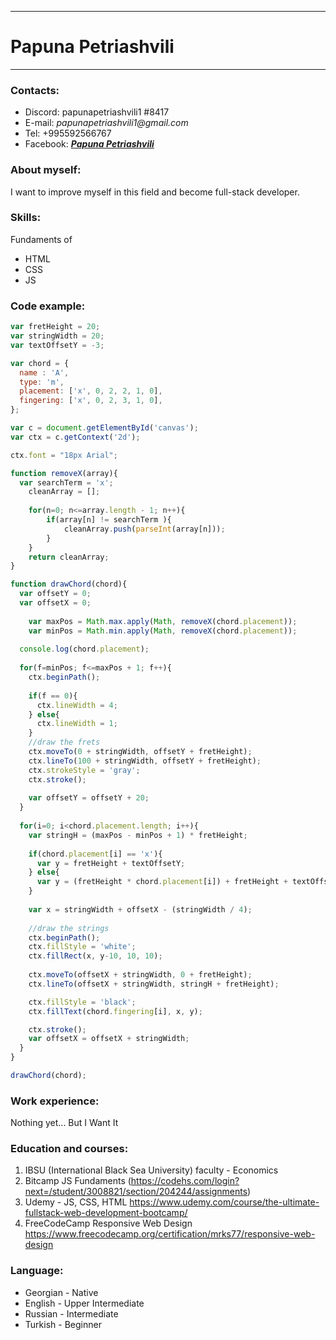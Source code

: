 ----------
# Papuna Petriashvili
----------
### Contacts:
- Discord: papunapetriashvili1 #8417
- E-mail: _papunapetriashvili1@gmail.com_
- Tel: +995592566767
- Facebook: _**[Papuna Petriashvili](https://www.facebook.com/papunapetriashvili20/)**_

### About myself:
I want to improve myself in this field and become full-stack developer.

### Skills:
Fundaments of
   - HTML
   - CSS
   - JS

### Code example:
``` javascript
var fretHeight = 20;
var stringWidth = 20;
var textOffsetY = -3;

var chord = {
  name : 'A',
  type: 'm',
  placement: ['x', 0, 2, 2, 1, 0],
  fingering: ['x', 0, 2, 3, 1, 0],
};

var c = document.getElementById('canvas');
var ctx = c.getContext('2d');

ctx.font = "18px Arial";

function removeX(array){
  var searchTerm = 'x';
	cleanArray = [];
  
	for(n=0; n<=array.length - 1; n++){
		if(array[n] != searchTerm ){
			cleanArray.push(parseInt(array[n]));
		}
	}
	return cleanArray;
}

function drawChord(chord){
  var offsetY = 0;
  var offsetX = 0;
  
	var maxPos = Math.max.apply(Math, removeX(chord.placement));
	var minPos = Math.min.apply(Math, removeX(chord.placement));
  
  console.log(chord.placement);
  
  for(f=minPos; f<=maxPos + 1; f++){
    ctx.beginPath();
    
    if(f == 0){
      ctx.lineWidth = 4;
    } else{
      ctx.lineWidth = 1;
    }
    //draw the frets
    ctx.moveTo(0 + stringWidth, offsetY + fretHeight);
    ctx.lineTo(100 + stringWidth, offsetY + fretHeight);
    ctx.strokeStyle = 'gray';
    ctx.stroke();
    
    var offsetY = offsetY + 20;
  }
  
  for(i=0; i<chord.placement.length; i++){    
    var stringH = (maxPos - minPos + 1) * fretHeight;
    
    if(chord.placement[i] == 'x'){
      var y = fretHeight + textOffsetY;
    } else{
      var y = (fretHeight * chord.placement[i]) + fretHeight + textOffsetY;
    }
    
    var x = stringWidth + offsetX - (stringWidth / 4);
    
    //draw the strings
    ctx.beginPath();
    ctx.fillStyle = 'white';
    ctx.fillRect(x, y-10, 10, 10);
    
    ctx.moveTo(offsetX + stringWidth, 0 + fretHeight);
    ctx.lineTo(offsetX + stringWidth, stringH + fretHeight);

    ctx.fillStyle = 'black';
    ctx.fillText(chord.fingering[i], x, y);

    ctx.stroke();
    var offsetX = offsetX + stringWidth;
  }
}

drawChord(chord);
```

### Work experience:
Nothing yet... But I Want It

### Education and courses:
1. IBSU (International Black Sea University) faculty - Economics
2. Bitcamp JS Fundaments (https://codehs.com/login?next=/student/3008821/section/204244/assignments)
3. Udemy - JS, CSS, HTML https://www.udemy.com/course/the-ultimate-fullstack-web-development-bootcamp/
4. FreeCodeCamp Responsive Web Design https://www.freecodecamp.org/certification/mrks77/responsive-web-design


### Language:
- Georgian - Native
- English - Upper Intermediate
- Russian - Intermediate
- Turkish - Beginner
